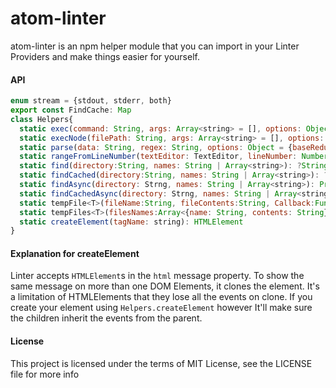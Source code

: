 atom-linter
===========

atom-linter is an npm helper module that you can import in your Linter Providers
and make things easier for yourself.

#### API

```js
enum stream = {stdout, stderr, both}
export const FindCache: Map
class Helpers{
  static exec(command: String, args: Array<string> = [], options: Object = {stream: 'stdout'})
  static execNode(filePath: String, args: Array<string> = [], options: Object = {stream: 'stdout'})
  static parse(data: String, regex: String, options: Object = {baseReduction: 1, flags: ""})
  static rangeFromLineNumber(textEditor: TextEditor, lineNumber: Number, colStart: Number = <firstColumn>):Array
  static find(directory:String, names: String | Array<string>): ?String
  static findCached(directory:String, names: String | Array<string>): ?String
  static findAsync(directory: Strng, names: String | Array<string>): Promise<?String>
  static findCachedAsync(directory: Strng, names: String | Array<string>): Promise<?String>
  static tempFile<T>(fileName:String, fileContents:String, Callback:Function<T>):Promise<T>
  static tempFiles<T>(filesNames:Array<{name: String, contents: String}>, callback:Function<T>):Promise<T>
  static createElement(tagName: string): HTMLElement
}
```

#### Explanation for createElement

Linter accepts `HTMLElement`s in the `html` message property. To show the same message on more
than one DOM Elements, it clones the element. It's a limitation of HTMLElements that they
lose all the events on clone. If you create your element using `Helpers.createElement` however
It'll make sure the children inherit the events from the parent.

#### License

This project is licensed under the terms of MIT License, see the LICENSE file for more info
